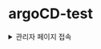 # argoCD-test
<details>
<summary>관리자 페이지 접속</summary>
<img width="3024" height="1964" alt="Image" src="https://github.com/user-attachments/assets/e7054983-5def-4224-b8e9-ee3d83489eb3" />
</details>

